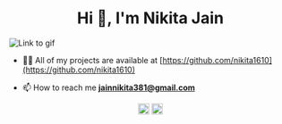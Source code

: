  <h1 align="center">Hi 👋, I'm Nikita Jain</h1>

![](https://camo.githubusercontent.com/5ff9182d12e799168a3bb67b88df7388ae08ede3/68747470733a2f2f6d69726f2e6d656469756d2e636f6d2f6d61782f3837352f312a7164415731546a434e353768316c6275757a766368672e676966 "Link to gif")




- 👨‍💻 All of my projects are available at [https://github.com/nikita1610](https://github.com/nikita1610)

- 📫 How to reach me **jainnikita381@gmail.com**

<p align="center">
<a href="https://twitter.com/jainnikita1" target="blank"><img align="center" src="https://cdn.jsdelivr.net/npm/simple-icons@3.0.1/icons/twitter.svg" alt="jainnikita1" height="20" width="20" /></a>
<a href="https://linkedin.com/in/nikita1610" target="blank"><img align="center" src="https://cdn.jsdelivr.net/npm/simple-icons@3.0.1/icons/linkedin.svg" alt="nikita1610" height="20" width="20" /></a>
</p>
